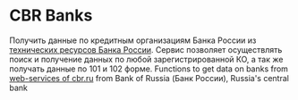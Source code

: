 CBR Banks
===
Получить данные по кредитным организациям Банка России из
[технических ресурсов Банка России](http://www.cbr.ru/scripts/Root.asp?PrtId=WSCO).
Сервис позволяет осуществлять поиск и получение данных по любой зарегистрированной КО, а так же получать данные по 101 и 102 форме.
Functions to get data on banks from [web-services of cbr.ru](http://www.cbr.ru/scripts/Root.asp) from Bank of Russia (Банк России), Russia's central bank 
